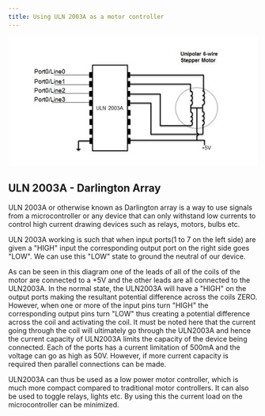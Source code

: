 ```yaml
---
title: Using ULN 2003A as a motor controller
---
```

![Using ULN 2003A as a stepper motor controller](assets/ULN2003AMotorController-8ee22.png)

## ULN 2003A - Darlington Array
ULN 2003A or otherwise known as Darlington array is a way to use signals from a microcontroller or any device that can only withstand low currents to control high current drawing devices such as relays, motors, bulbs etc.

ULN 2003A working is such that when input ports(1 to 7 on the left side) are given a "HIGH" input the corresponding output port on the right side goes "LOW". We can use this "LOW" state to ground the neutral of our device.

As can be seen in this diagram one of the leads of all of the coils of the motor are connected to a +5V and the other leads are all connected to the ULN2003A. In the normal state, the ULN2003A will have a "HIGH" on the output ports making the resultant potential difference across the coils ZERO. However, when one or more of the input pins turn "HIGH" the corresponding output pins turn "LOW" thus creating a potential difference across the coil and activating the coil. It must be noted here that the current going through the coil will ultimately go through the ULN2003A and hence the current capacity of ULN2003A limits the capacity of the device being connected. Each of the ports has a current limitation of 500mA and the voltage can go as high as 50V. However, if more current capacity is required then parallel connections can be made.

ULN2003A can thus be used as a low power motor controller, which is much more compact compared to traditional motor controllers. It can also be used to toggle relays, lights etc. By using this the current load on the microcontroller can be minimized.
